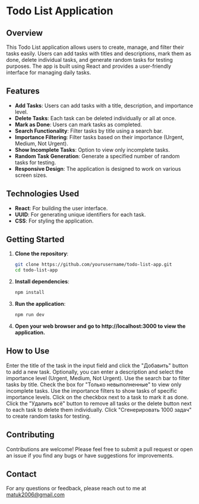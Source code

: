 # Todo List Application

## Overview

This Todo List application allows users to create, manage, and filter their tasks easily. Users can add tasks with titles and descriptions, mark them as done, delete individual tasks, and generate random tasks for testing purposes. The app is built using React and provides a user-friendly interface for managing daily tasks.

## Features

- **Add Tasks**: Users can add tasks with a title, description, and importance level.
- **Delete Tasks**: Each task can be deleted individually or all at once.
- **Mark as Done**: Users can mark tasks as completed.
- **Search Functionality**: Filter tasks by title using a search bar.
- **Importance Filtering**: Filter tasks based on their importance (Urgent, Medium, Not Urgent).
- **Show Incomplete Tasks**: Option to view only incomplete tasks.
- **Random Task Generation**: Generate a specified number of random tasks for testing.
- **Responsive Design**: The application is designed to work on various screen sizes.

## Technologies Used

- **React**: For building the user interface.
- **UUID**: For generating unique identifiers for each task.
- **CSS**: For styling the application.

## Getting Started

1. **Clone the repository**:
   ```bash
   git clone https://github.com/yourusername/todo-list-app.git
   cd todo-list-app
2. **Install dependencies**:
   ```bash
   npm install
3. **Run the application**:
   ```bash
   npm run dev
4. **Open your web browser and go to http://localhost:3000 to view the application.**
## How to Use
Enter the title of the task in the input field and click the "Добавить" button to add a new task.
Optionally, you can enter a description and select the importance level (Urgent, Medium, Not Urgent).
Use the search bar to filter tasks by title.
Check the box for "Только невыполненные" to view only incomplete tasks.
Use the importance filters to show tasks of specific importance levels.
Click on the checkbox next to a task to mark it as done.
Click the "Удалить всё" button to remove all tasks or the delete button next to each task to delete them individually.
Click "Сгенерировать 1000 задач" to create random tasks for testing.
## Contributing
Contributions are welcome! Please feel free to submit a pull request or open an issue if you find any bugs or have suggestions for improvements.
## Contact
For any questions or feedback, please reach out to me at matuk2006@gmail.com
